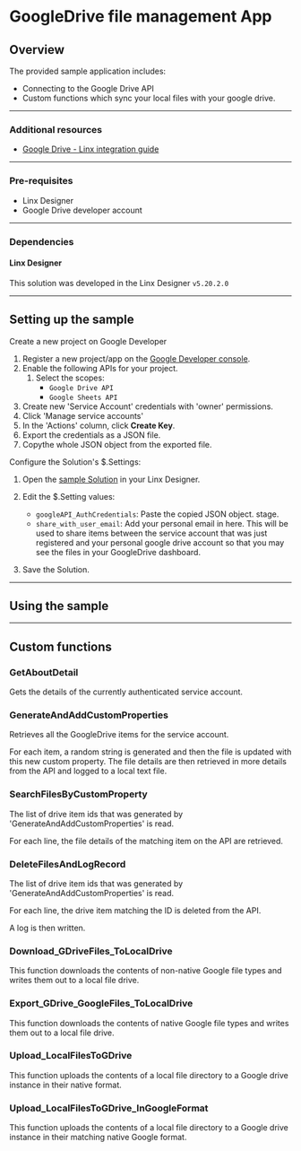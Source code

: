 # GoogleDrive file management App

## Overview

The provided sample application includes:

- Connecting to the Google Drive API
- Custom functions which sync your local files with your google drive.

---

### Additional resources

- [Google Drive - Linx integration guide](https://linx.software/docs/guides/googleapis/)

---

### Pre-requisites

- Linx Designer
- Google Drive developer account

---

### Dependencies

#### Linx Designer

This solution was developed in the Linx Designer `v5.20.2.0`

---

## Setting up the sample

Create a new project on Google Developer

1. Register a new project/app on the [Google Developer console](https://console.developers.google.com/).
1. Enable the following APIs for your project.
   1. Select the scopes:
      - `Google Drive API`
      - `Google Sheets API`
1. Create new 'Service Account' credentials with 'owner' permissions.
1. Click 'Manage service accounts'
1. In the 'Actions' column, click **Create Key**.
1. Export the credentials as a JSON file.
1. Copythe whole JSON object from the exported file.

Configure the Solution's $.Settings:

1. Open the [sample Solution](Solution.lsoz) in your Linx Designer.
1. Edit the $.Setting values:

   - `googleAPI_AuthCredentials`: Paste the copied JSON object.
     stage.
   - `share_with_user_email`: Add your personal email in here. This will be used to share items between the service account that was just registered and your personal google drive account so that you may see the files in your GoogleDrive dashboard.

1. Save the Solution.

---

## Using the sample

---

## Custom functions

### GetAboutDetail

Gets the details of the currently authenticated service account.

### GenerateAndAddCustomProperties

Retrieves all the GoogleDrive items for the service account.

For each item, a random string is generated and then the file is updated with this new custom property. The file details are then retrieved in more details from the API and logged to a local text file.

### SearchFilesByCustomProperty

The list of drive item ids that was generated by 'GenerateAndAddCustomProperties' is read.

For each line, the file details of the matching item on the API are retrieved.

### DeleteFilesAndLogRecord

The list of drive item ids that was generated by 'GenerateAndAddCustomProperties' is read.

For each line, the drive item matching the ID is deleted from the API.

A log is then written.

### Download_GDriveFiles_ToLocalDrive

This function downloads the contents of non-native Google file types and writes them out to a local file drive.

### Export_GDrive_GoogleFiles_ToLocalDrive

This function downloads the contents of native Google file types and writes them out to a local file drive.

### Upload_LocalFilesToGDrive

This function uploads the contents of a local file directory to a Google drive instance in their native format.

### Upload_LocalFilesToGDrive_InGoogleFormat

This function uploads the contents of a local file directory to a Google drive instance in their matching native Google format.
